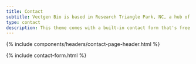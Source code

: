 ```yaml
---
title: Contact
subtitle: Vectgen Bio is based in Research Triangle Park, NC, a hub of innovation in science and technology. RTP offers a robust biotechnology ecosystem, including access to leading academic medical centers, cutting-edge manufacturing infrastructure, and an incredible pool of local talent.
type: contact
description: This theme comes with a built-in contact form that's free and easy to set up.
---
```


{% include components/headers/contact-page-header.html %}

{% include contact-form.html %}
